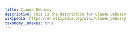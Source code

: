 ```yaml
---
title: Claude Debussy
description: This is the description for Claude Debussy
wikipedia: https://en.wikipedia.org/wiki/Claude_Debussy
taxonomy_indexes: true
---
```

